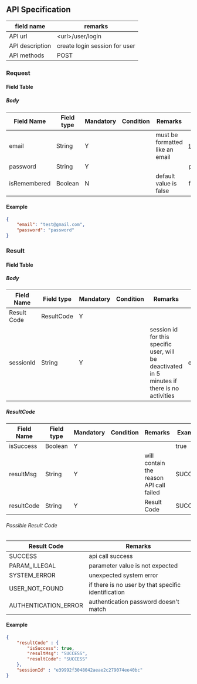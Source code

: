 ## API Specification

| field name      | remarks                       |
| --------------- | ----------------------------- |
| API url         | \<url\>/user/login            |
| API description | create login session for user |
| API methods     | POST                          |

### Request
#### Field Table

##### Body

| Field Name   | Field type | Mandatory | Condition | Remarks                         | Example        |
| ------------ | ---------- | --------- | --------- | ------------------------------- | -------------- |
| email        | String     | Y         |           | must be formatted like an email | test@gmail.com |
| password     | String     | Y         |           |                                 | password       |
| isRemembered | Boolean    | N         |           | default value is false          | false          |

#### Example

```json
{
    "email": "test@gmail.com",
    "password": "password"
}
```

### Result
#### Field Table

##### Body


| Field Name  | Field type | Mandatory | Condition | Remarks                                                                                       | Example                          |
| ----------- | ---------- | --------- | --------- | --------------------------------------------------------------------------------------------- | -------------------------------- |
| Result Code | ResultCode | Y         |           |                                                                                               |                                  |
| sessionId   | String     | Y         |           | session id for this specific user, will be deactivated in 5 minutes if there is no activities | e39992f3048042aeae2c279074ee40bc |

##### ResultCode

| Field Name | Field type | Mandatory | Condition | Remarks                                 | Example |
| ---------- | ---------- | --------- | --------- | --------------------------------------- | ------- |
| isSuccess  | Boolean    | Y         |           |                                         | true    |
| resultMsg  | String     | Y         |           | will contain the reason API call failed | SUCCESS |
| resultCode | String     | Y         |           | Result Code                             | SUCCESS |

###### Possible Result Code
| Result Code          | Remarks                                             |
| -------------------- | --------------------------------------------------- |
| SUCCESS              | api call success                                    |
| PARAM_ILLEGAL        | parameter value is not expected                     |
| SYSTEM_ERROR         | unexpected system error                             |
| USER_NOT_FOUND       | if there is no user by that specific identification |
| AUTHENTICATION_ERROR | authentication password doesn't match               |

#### Example

```json
{
    "resultCode" : {
        "isSuccess": true,
        "resultMsg": "SUCCESS",
        "resultCode": "SUCCESS"
    },
    "sessionId" : "e39992f3048042aeae2c279074ee40bc"
}
```